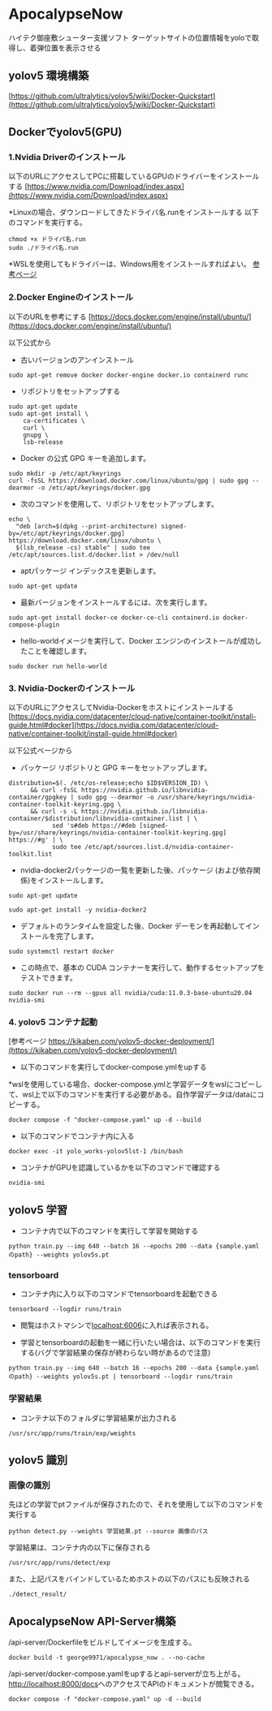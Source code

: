 # ApocalypseNow

ハイテク御座敷シューター支援ソフト
ターゲットサイトの位置情報をyoloで取得し、着弾位置を表示させる
 
## yolov5 環境構築

[https://github.com/ultralytics/yolov5/wiki/Docker-Quickstart](https://github.com/ultralytics/yolov5/wiki/Docker-Quickstart)

## Dockerでyolov5(GPU)
### 1.Nvidia Driverのインストール
以下のURLにアクセスしてPCに搭載しているGPUのドライバーをインストールする
[https://www.nvidia.com/Download/index.aspx](https://www.nvidia.com/Download/index.aspx)

*Linuxの場合、ダウンロードしてきたドライバ名.runをインストールする
以下のコマンドを実行する。

```
chmod +x ドライバ名.run
sudo ./ドライバ名.run
```

*WSLを使用してもドライバーは、Windows用をインストールすればよい。
[参考ページ](https://blog.shikoan.com/wsl2-ndivid-docker-pytorch/#:~:text=%E3%81%AE%E3%82%AA%E3%83%9A%E3%83%AC%E3%83%BC%E3%83%86%E3%82%A3%E3%83%B3%E3%82%B0%E3%82%B7%E3%82%B9%E3%83%86%E3%83%A0%E3%81%AF%E3%80%81-,WSL%E3%82%92%E4%BD%BF%E3%81%86%E5%A0%B4%E5%90%88%E3%81%A7%E3%82%82Windows,-%E3%81%AB%E3%81%97%E3%81%BE%E3%81%97%E3%82%87%E3%81%86)

### 2.Docker Engineのインストール
以下のURLを参考にする
[https://docs.docker.com/engine/install/ubuntu/](https://docs.docker.com/engine/install/ubuntu/)

以下公式から

- 古いバージョンのアンインストール
```
sudo apt-get remove docker docker-engine docker.io containerd runc
```

- リポジトリをセットアップする

```
sudo apt-get update
sudo apt-get install \
    ca-certificates \
    curl \
    gnupg \
    lsb-release
```

- Docker の公式 GPG キーを追加します。

```
sudo mkdir -p /etc/apt/keyrings
curl -fsSL https://download.docker.com/linux/ubuntu/gpg | sudo gpg --dearmor -o /etc/apt/keyrings/docker.gpg
```

- 次のコマンドを使用して、リポジトリをセットアップします。
```
echo \
  "deb [arch=$(dpkg --print-architecture) signed-by=/etc/apt/keyrings/docker.gpg] https://download.docker.com/linux/ubuntu \
  $(lsb_release -cs) stable" | sudo tee /etc/apt/sources.list.d/docker.list > /dev/null
```

- aptパッケージ インデックスを更新します。
```
sudo apt-get update
```

- 最新バージョンをインストールするには、次を実行します。

```
sudo apt-get install docker-ce docker-ce-cli containerd.io docker-compose-plugin
```

- hello-worldイメージを実行して、Docker エンジンのインストールが成功したことを確認します。

```
sudo docker run hello-world
```


### 3. Nvidia-Dockerのインストール
以下のURLにアクセスしてNvidia-Dockerをホストにインストールする
[https://docs.nvidia.com/datacenter/cloud-native/container-toolkit/install-guide.html#docker](https://docs.nvidia.com/datacenter/cloud-native/container-toolkit/install-guide.html#docker)

以下公式ページから

- パッケージ リポジトリと GPG キーをセットアップします。

```
distribution=$(. /etc/os-release;echo $ID$VERSION_ID) \
      && curl -fsSL https://nvidia.github.io/libnvidia-container/gpgkey | sudo gpg --dearmor -o /usr/share/keyrings/nvidia-container-toolkit-keyring.gpg \
      && curl -s -L https://nvidia.github.io/libnvidia-container/$distribution/libnvidia-container.list | \
            sed 's#deb https://#deb [signed-by=/usr/share/keyrings/nvidia-container-toolkit-keyring.gpg] https://#g' | \
            sudo tee /etc/apt/sources.list.d/nvidia-container-toolkit.list
```

- nvidia-docker2パッケージの一覧を更新した後、パッケージ (および依存関係)をインストールします。

```
sudo apt-get update
```

```
sudo apt-get install -y nvidia-docker2
```

- デフォルトのランタイムを設定した後、Docker デーモンを再起動してインストールを完了します。

```
sudo systemctl restart docker
```

- この時点で、基本の CUDA コンテナーを実行して、動作するセットアップをテストできます。

```
sudo docker run --rm --gpus all nvidia/cuda:11.0.3-base-ubuntu20.04 nvidia-smi
```

### 4. yolov5 コンテナ起動

[参考ページ https://kikaben.com/yolov5-docker-deployment/](https://kikaben.com/yolov5-docker-deployment/)

- 以下のコマンドを実行してdocker-compose.ymlをupする

*wslを使用している場合、docker-compose.ymlと学習データをwslにコピーして、wsl上で以下のコマンドを実行する必要がある。自作学習データは/dataにコピーする。

```
docker compose -f "docker-compose.yaml" up -d --build 
```


- 以下のコマンドでコンテナ内に入る

```
docker exec -it yolo_works-yolov5lst-1 /bin/bash
```

- コンテナがGPUを認識しているかを以下のコマンドで確認する

```
nvidia-smi
```


## yolov5 学習

- コンテナ内で以下のコマンドを実行して学習を開始する

```
python train.py --img 640 --batch 16 --epochs 200 --data {sample.yamlのpath} --weights yolov5s.pt
```

### tensorboard
- コンテナ内に入り以下のコマンドでtensorboardを起動できる

```
tensorboard --logdir runs/train
```

- 閲覧はホストマシンで[localhost:6006](localhost:6006)に入れば表示される。

- 学習とtensorboardの起動を一緒に行いたい場合は、以下のコマンドを実行する(バグで学習結果の保存が終わらない時があるので注意)

```
python train.py --img 640 --batch 16 --epochs 200 --data {sample.yamlのpath} --weights yolov5s.pt | tensorboard --logdir runs/train
```

### 学習結果
- コンテナ以下のフォルダに学習結果が出力される

```
/usr/src/app/runs/train/exp/weights
```

## yolov5 識別
### 画像の識別
先ほどの学習でptファイルが保存されたので、それを使用して以下のコマンドを実行する

```
python detect.py --weights 学習結果.pt --source 画像のパス
```

学習結果は、コンテナ内の以下に保存される

```
/usr/src/app/runs/detect/exp
```

また、上記パスをバインドしているためホストの以下のパスにも反映される

```
./detect_result/
```

## ApocalypseNow API-Server構築
/api-server/Dockerfileをビルドしてイメージを生成する。

```
docker build -t george9971/apocalypse_now . --no-cache
```

/api-server/docker-compose.yamlをupするとapi-serverが立ち上がる。
[http://localhost:8000/docs](http://localhost:8000/docs)へのアクセスでAPIのドキュメントが閲覧できる。


```
docker compose -f "docker-compose.yaml" up -d --build 
```